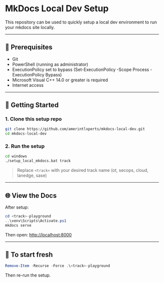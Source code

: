 # MkDocs Local Dev Setup

This repository can be used to quickly setup a local dev environment to run your mkdocs site locally.

---

## 🔧 Prerequisites

- Git
- PowerShell (running as administrator)
- ExecutionPolicy set to bypass (Set-ExecutionPolicy -Scope Process -ExecutionPolicy Bypass)
- Microsoft Visual C++ 14.0 or greater is required
- Internet access

---

## 🚀 Getting Started

### 1. Clone this setup repo

```bash
git clone https://github.com/amerintlxperts/mkdocs-local-dev.git
cd mkdocs-local-dev
````

### 2. Run the setup

```bash
cd windows
./setup_local_mkdocs.bat track
```

> Replace `<track>` with your desired track name (ot, secops, cloud, lanedge, sase)

---

## 🌐 View the Docs

After setup:

```powershell
cd <track>-playground
..\venv\Scripts\Activate.ps1
mkdocs serve
```

Then open: [http://localhost:8000](http://localhost:8000)

---

## 🧹 To start fresh

```powershell
Remove-Item -Recurse -Force .\<track>-playground
```

Then re-run the setup.
